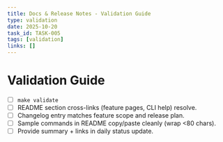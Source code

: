 ```yaml
---
title: Docs & Release Notes - Validation Guide
type: validation
date: 2025-10-20
task_id: TASK-005
tags: [validation]
links: []
---
```


# Validation Guide

- [ ] `make validate`
- [ ] README section cross-links (feature pages, CLI help) resolve.
- [ ] Changelog entry matches feature scope and release plan.
- [ ] Sample commands in README copy/paste cleanly (wrap <80 chars).
- [ ] Provide summary + links in daily status update.
